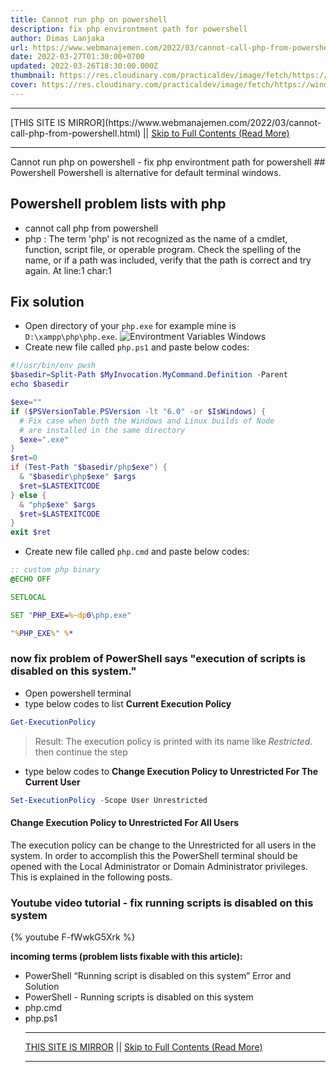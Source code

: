 ```yaml
---
title: Cannot run php on powershell
description: fix php environtment path for powershell
author: Dimas Lanjaka
url: https://www.webmanajemen.com/2022/03/cannot-call-php-from-powershell.html
date: 2022-03-27T01:30:00+0700
updated: 2022-03-26T18:30:00.000Z
thumbnail: https://res.cloudinary.com/practicaldev/image/fetch/https://windowstect.com/wp-content/uploads/2021/05/image-80.png
cover: https://res.cloudinary.com/practicaldev/image/fetch/https://windowstect.com/wp-content/uploads/2021/05/image-80.png
---
```


<hr/> [THIS SITE IS MIRROR](https://www.webmanajemen.com/2022/03/cannot-call-php-from-powershell.html) || <a href="https://www.webmanajemen.com/2022/03/cannot-call-php-from-powershell.html" rel="follow" class="button" id="read-more">Skip to Full Contents (Read More)</a> <hr/> Cannot run php on powershell - fix php environtment path for powershell ## Powershell
Powershell is alternative for default terminal windows.

## Powershell problem lists with php
- cannot call php from powershell
- php : The term 'php' is not recognized as the name of a cmdlet, function, script file, or operable program. Check the spelling of the
name, or if a path was included, verify that the path is correct and try again.
At line:1 char:1

## Fix solution
- Open directory of your `php.exe` for example mine is `D:\xampp\php\php.exe`.
![Environtment Variables Windows](https://user-images.githubusercontent.com/12471057/160263043-e813f6e5-9ab3-4b6d-816b-8228e1928f07.png)
- Create new file called `php.ps1` and paste below codes:
```powershell
#!/usr/bin/env pwsh
$basedir=Split-Path $MyInvocation.MyCommand.Definition -Parent
echo $basedir

$exe=""
if ($PSVersionTable.PSVersion -lt "6.0" -or $IsWindows) {
  # Fix case when both the Windows and Linux builds of Node
  # are installed in the same directory
  $exe=".exe"
}
$ret=0
if (Test-Path "$basedir/php$exe") {
  & "$basedir\php$exe" $args
  $ret=$LASTEXITCODE
} else {
  & "php$exe" $args
  $ret=$LASTEXITCODE
}
exit $ret
```
- Create new file called `php.cmd` and paste below codes:
```cmd
:: custom php binary
@ECHO OFF

SETLOCAL

SET "PHP_EXE=%~dp0\php.exe"

"%PHP_EXE%" %*
```
### now fix problem of **PowerShell says "execution of scripts is disabled on this system."**
- Open powershell terminal
- type below codes to list **Current Execution Policy**
```powershell
Get-ExecutionPolicy
```
> Result: The execution policy is printed with its name like _Restricted_. then continue the step
- type below codes to **Change Execution Policy to Unrestricted For The Current User**
```powershell
Set-ExecutionPolicy -Scope User Unrestricted
```

#### Change Execution Policy to Unrestricted For All Users
The execution policy can be change to the Unrestricted for all users in the system. In order to accomplish this the PowerShell terminal should be opened with the Local Administrator or Domain Administrator privileges. This is explained in the following posts.

### Youtube video tutorial - fix running scripts is disabled on this system

{% youtube F-fWwkG5Xrk %}

**incoming terms (problem lists fixable with this article):**
- PowerShell “Running script is disabled on this system” Error and Solution
- PowerShell - Running scripts is disabled on this system
- php.cmd
- php.ps1 <hr/> [THIS SITE IS MIRROR](https://www.webmanajemen.com/2022/03/cannot-call-php-from-powershell.html) || <a href="https://www.webmanajemen.com/2022/03/cannot-call-php-from-powershell.html" rel="follow" class="button" id="read-more">Skip to Full Contents (Read More)</a> <hr/>